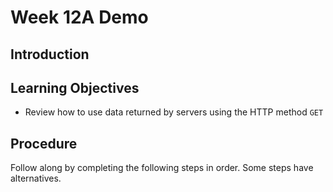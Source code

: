 # Week 12A Demo
## Introduction

## Learning Objectives
 - Review how to use data returned by servers using the HTTP method `GET`


## Procedure
Follow along by completing the following steps in order. Some steps have alternatives.

